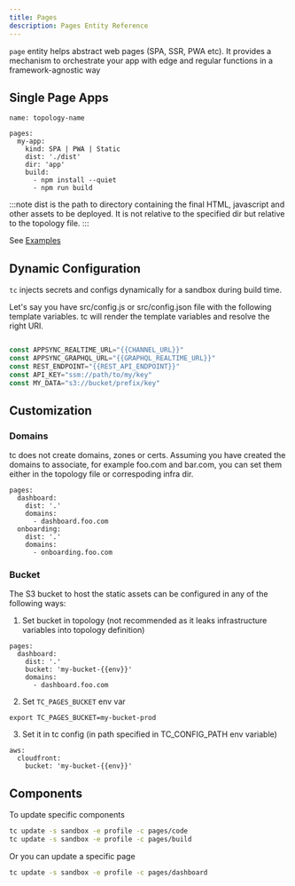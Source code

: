 ```yaml
---
title: Pages
description: Pages Entity Reference
---
```


`page` entity helps abstract web pages (SPA, SSR, PWA etc). It provides a mechanism to orchestrate your app with edge and regular functions in a framework-agnostic way

## Single Page Apps

```
name: topology-name

pages:
  my-app:
    kind: SPA | PWA | Static
    dist: './dist'
    dir: 'app'
    build:
      - npm install --quiet
      - npm run build
```

:::note
dist is the path to directory containing the final HTML, javascript and other assets to be deployed. It is not relative to the specified dir but relative to the topology file.
:::

See [Examples](https://github.com/tc-functors/tc/tree/main/examples/pages)

## Dynamic Configuration

`tc` injects secrets and configs dynamically for a sandbox during build time.

Let's say you have src/config.js or src/config.json file with the following template variables. tc will render the template variables and resolve the right URI.

```js

const APPSYNC_REALTIME_URL="{{CHANNEL_URL}}"
const APPSYNC_GRAPHQL_URL="{{GRAPHQL_REALTIME_URL}}"
const REST_ENDPOINT="{{REST_API_ENDPOINT}}"
const API_KEY="ssm://path/to/my/key"
const MY_DATA="s3://bucket/prefix/key"
```

## Customization


### Domains


tc does not create domains, zones or certs. Assuming you have created the domains to associate, for example foo.com and bar.com, you can set them either in the topology file or correspoding infra dir.

```
pages:
  dashboard:
    dist: '.'
    domains:
      - dashboard.foo.com
  onboarding:
    dist: '.'
    domains:
      - onboarding.foo.com
```

### Bucket

The S3 bucket to host the static assets can be configured in any of the following ways:

1. Set bucket in topology (not recommended as it leaks infrastructure variables into topology definition)

```
pages:
  dashboard:
    dist: '.'
	bucket: 'my-bucket-{{env}}'
    domains:
      - dashboard.foo.com
```

2. Set `TC_PAGES_BUCKET` env var

```
export TC_PAGES_BUCKET=my-bucket-prod
```

3. Set it in tc config (in path specified in TC_CONFIG_PATH env variable)

```
aws:
  cloudfront:
    bucket: 'my-bucket-{{env}}'
```

## Components


To update specific components

```sh
tc update -s sandbox -e profile -c pages/code
tc update -s sandbox -e profile -c pages/build
```

Or you can update a specific page

```sh
tc update -s sandbox -e profile -c pages/dashboard
```
